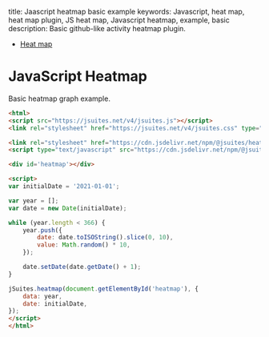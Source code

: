title: Jaascript heatmap basic example
keywords: Javascript, heat map, heat map plugin, JS heat map, Javascript heatmap, example, basic
description: Basic github-like activity heatmap plugin.

* [Heat map](/docs/v4/heatmap)

JavaScript Heatmap
==================

Basic heatmap graph example.  

```html
<html>
<script src="https://jsuites.net/v4/jsuites.js"></script>
<link rel="stylesheet" href="https://jsuites.net/v4/jsuites.css" type="text/css" />

<link rel="stylesheet" href="https://cdn.jsdelivr.net/npm/@jsuites/heatmap/heatmap.min.css" type="text/css" />
<script type="text/javascript" src="https://cdn.jsdelivr.net/npm/@jsuites/heatmap/heatmap.min.js"></script>

<div id='heatmap'></div>

<script>
var initialDate = '2021-01-01';

var year = [];
var date = new Date(initialDate);

while (year.length < 366) {
    year.push({
        date: date.toISOString().slice(0, 10),
        value: Math.random() * 10,
    });

    date.setDate(date.getDate() + 1);
}

jSuites.heatmap(document.getElementById('heatmap'), {
    data: year,
    date: initialDate,
});
</script>
</html>
```
